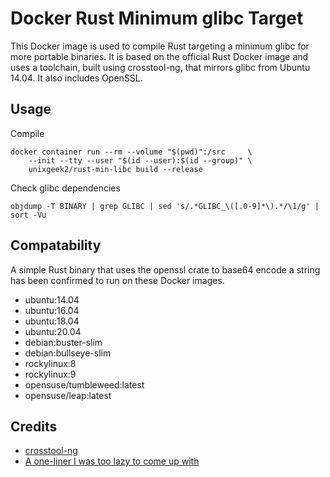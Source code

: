 # Docker Rust Minimum glibc Target
This Docker image is used to compile Rust targeting a minimum glibc for more portable binaries. It is based on the official
Rust Docker image and uses a toolchain, built using crosstool-ng, that mirrors glibc from Ubuntu 14.04. It also includes OpenSSL.

## Usage
Compile

    docker container run --rm --volume "$(pwd)":/src     \
        --init --tty --user "$(id --user):$(id --group)" \
        unixgeek2/rust-min-libc build --release
Check glibc dependencies

    objdump -T BINARY | grep GLIBC | sed 's/.*GLIBC_\([.0-9]*\).*/\1/g' | sort -Vu

## Compatability
A simple Rust binary that uses the openssl crate to base64 encode a string has been confirmed to run on these Docker images.
* ubuntu:14.04
* ubuntu:16.04
* ubuntu:18.04
* ubuntu:20.04
* debian:buster-slim
* debian:bullseye-slim
* rockylinux:8
* rockylinux:9
* opensuse/tumbleweed:latest
* opensuse/leap:latest

## Credits
* [crosstool-ng](https://crosstool-ng.github.io/)
* [A one-liner I was too lazy to come up with](https://stackoverflow.com/questions/3436008/how-to-determine-version-of-glibc-glibcxx-binary-will-depend-on)
